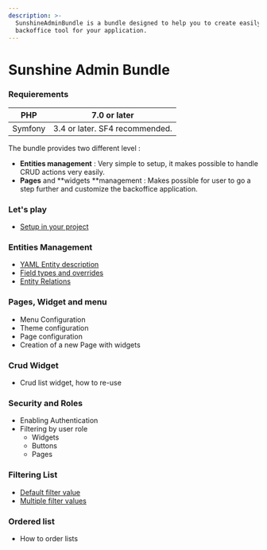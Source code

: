 ```yaml
---
description: >-
  SunshineAdminBundle is a bundle designed to help you to create easily a
  backoffice tool for your application.
---
```


# Sunshine Admin Bundle

### Requierements

| PHP | 7.0 or later |
| --- | --- |
| Symfony | 3.4 or later. SF4 recommended. |

The bundle provides two different level :

* **Entities management** : Very simple to setup, it makes possible to handle CRUD actions very easily.
* **Pages** and **widgets **management : Makes possible for user to go a step further and customize the backoffice application.

### Let's play

* [Setup in your project](setup.md)

### Entities Management

* [YAML Entity description](yaml-entity-configuration.md)
* [Field types and overrides](field-type-and-overrides.md)
* [Entity Relations](entity-relations.md)

### Pages, Widget and menu

* Menu Configuration
* Theme configuration
* Page configuration
* Creation of a new Page with widgets

### Crud Widget

* Crud list widget, how to re-use

### Security and Roles

* Enabling Authentication
* Filtering by user role
  * Widgets
  * Buttons
  * Pages

### Filtering List

* [Default filter value](filtering-default-values.md)
* [Multiple filter values](filtering-options-multiple.md)

### Ordered list

* How to order lists

